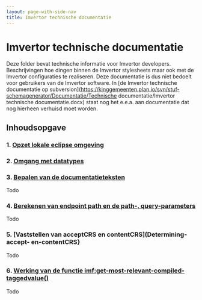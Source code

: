 ```yaml
---
layout: page-with-side-nav
title: Imvertor technische documentatie
---
```

# Imvertor technische documentatie
Deze folder bevat technische informatie voor Imvertor developers. Beschrijvingen hoe dingen binnen de Imvertor stylesheets maar ook met de Imvertor configuraties te realiseren.
Deze documentatie is dus niet bedoelt voor gebruikers van de Imvertor software.
In [de Imvertor technische documentatie op subversion](https://kinggemeenten.plan.io/svn/stuf-schemagenerator/Documentatie/Technische documentatie/Imvertor technische documentatie.docx) staat nog het e.e.a. aan documentatie dat nog hierheen verhuisd moet worden.

## Inhoudsopgave
### 1. [Opzet lokale eclipse omgeving](Configuratie-eclipse-ontwikkel-omgeving.md)
### 2. [Omgang met datatypes](Omgang-met-datatypes.md)
### 3. [Bepalen van de documentatieteksten](schema-documentatie-generatie)
Todo
### 4. [Berekenen van endpoint path en de path-, query-parameters](Calculating-path-en-parameters)
Todo
### 5. [Vaststellen van acceptCRS en contentCRS](Determining-accept- en-contentCRS}
Todo
### 6. [Werking van de functie imf:get-most-relevant-compiled-taggedvalue()](get-most-relevant-compiled-taggedvalue)
Todo
